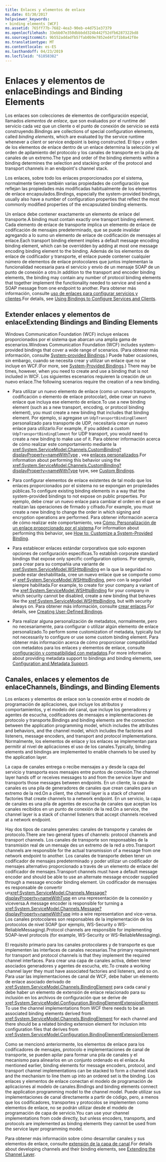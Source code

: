 ```yaml
---
title: Enlaces y elementos de enlace
ms.date: 03/30/2017
helpviewer_keywords:
- binding elements [WCF]
ms.assetid: 765ff77b-7682-4ea3-90eb-e4d751e37379
ms.openlocfilehash: 33ebb07e350dbbbdd324b442f52dfb6287322bd8
ms.sourcegitcommit: 9b552addadfb57fab0b9e7852ed4f1f1b8a42f8e
ms.translationtype: MT
ms.contentlocale: es-ES
ms.lasthandoff: 04/23/2019
ms.locfileid: "61858382"
---
```

# <a name="bindings-and-binding-elements"></a><span data-ttu-id="eb500-102">Enlaces y elementos de enlace</span><span class="sxs-lookup"><span data-stu-id="eb500-102">Bindings and Binding Elements</span></span>
<span data-ttu-id="eb500-103">Los enlaces son colecciones de elementos de configuración especial, llamados *elementos de enlace*, que son evaluados por el runtime del servicio cada vez que un cliente o el punto de conexión de servicio se está construyendo.</span><span class="sxs-lookup"><span data-stu-id="eb500-103">Bindings are collections of special configuration elements, called *binding elements*, which are evaluated by the service runtime whenever a client or service endpoint is being constructed.</span></span> <span data-ttu-id="eb500-104">El tipo y orden de los elementos de enlace dentro de un enlace determina la selección y el orden de apilamiento del protocolo y los canales de transporte en la pila de canales de un extremo.</span><span class="sxs-lookup"><span data-stu-id="eb500-104">The type and order of the binding elements within a binding determines the selection and stacking order of the protocol and transport channels in an endpoint's channel stack.</span></span>  
  
 <span data-ttu-id="eb500-105">Los enlaces, sobre todo los enlaces proporcionados por el sistema, normalmente tienen también varias propiedades de configuración que reflejan las propiedades más modificadas habitualmente de los elementos de enlace encapsulados.</span><span class="sxs-lookup"><span data-stu-id="eb500-105">Bindings, especially the system-provided bindings, usually also have a number of configuration properties that reflect the most commonly modified properties of the encapsulated binding elements.</span></span>  
  
 <span data-ttu-id="eb500-106">Un enlace debe contener exactamente un elemento de enlace del transporte.</span><span class="sxs-lookup"><span data-stu-id="eb500-106">A binding must contain exactly one transport binding element.</span></span> <span data-ttu-id="eb500-107">Cada elemento de enlace de transporte implica un elemento de enlace de codificación de mensajes predeterminado, que se puede invalidar agregando a lo sumo un elemento de enlace de codificación de mensajes al enlace.</span><span class="sxs-lookup"><span data-stu-id="eb500-107">Each transport binding element implies a default message encoding binding element, which can be overridden by adding at most one message encoding binding element to the binding.</span></span> <span data-ttu-id="eb500-108">Además de los elementos de enlace de codificador y transporte, el enlace puede contener cualquier número de elementos de enlace protocolares que juntos implementan la funcionalidad necesaria para el servicio y envío de un mensaje SOAP de un punto de conexión a otro.</span><span class="sxs-lookup"><span data-stu-id="eb500-108">In addition to the transport and encoder binding elements, the binding may contain any number of protocol binding elements that together implement the functionality needed to service and send a SOAP message from one endpoint to another.</span></span> <span data-ttu-id="eb500-109">Para obtener más información, consulte [uso de enlaces para configurar servicios y clientes](../../../../docs/framework/wcf/using-bindings-to-configure-services-and-clients.md).</span><span class="sxs-lookup"><span data-stu-id="eb500-109">For details, see [Using Bindings to Configure Services and Clients](../../../../docs/framework/wcf/using-bindings-to-configure-services-and-clients.md).</span></span>  
  
## <a name="extending-bindings-and-binding-elements"></a><span data-ttu-id="eb500-110">Extender enlaces y elementos de enlace</span><span class="sxs-lookup"><span data-stu-id="eb500-110">Extending Bindings and Binding Elements</span></span>  
 <span data-ttu-id="eb500-111">Windows Communication Foundation (WCF) incluye enlaces proporcionados por el sistema que abarcan una amplia gama de escenarios.</span><span class="sxs-lookup"><span data-stu-id="eb500-111">Windows Communication Foundation (WCF) includes system-provided bindings that cover a wide range of scenarios.</span></span> <span data-ttu-id="eb500-112">(Para obtener más información, consulte [System-provided Bindings](../../../../docs/framework/wcf/system-provided-bindings.md).) Puede haber ocasiones, sin embargo, cuando se necesita crear y utilizar un enlace que no se incluye en WCF.</span><span class="sxs-lookup"><span data-stu-id="eb500-112">(For more, see [System-Provided Bindings](../../../../docs/framework/wcf/system-provided-bindings.md).) There may be times, however, when you need to create and use a binding that is not included in WCF.</span></span> <span data-ttu-id="eb500-113">Los siguientes escenarios requieren la creación de un nuevo enlace.</span><span class="sxs-lookup"><span data-stu-id="eb500-113">The following scenarios require the creation of a new binding.</span></span>  
  
-   <span data-ttu-id="eb500-114">Para utilizar un nuevo elemento de enlace (como un nuevo transporte, codificación o elemento de enlace protocolar), debe crear un nuevo enlace que incluya ese elemento de enlace.</span><span class="sxs-lookup"><span data-stu-id="eb500-114">To use a new binding element (such as a new transport, encoding, or protocol binding element), you must create a new binding that includes that binding element.</span></span> <span data-ttu-id="eb500-115">Por ejemplo, si agregase un `UdpTransportBindingElement` personalizado para transporte de UDP, necesitaría crear un nuevo enlace para utilizarlo.</span><span class="sxs-lookup"><span data-stu-id="eb500-115">For example, if you added a custom `UdpTransportBindingElement` for UDP transport, you would need to create a new binding to make use of it.</span></span> <span data-ttu-id="eb500-116">Para obtener información acerca de cómo realizar este comportamiento mediante la <xref:System.ServiceModel.Channels.CustomBinding?displayProperty=nameWithType> , vea [enlaces personalizados](../../../../docs/framework/wcf/extending/custom-bindings.md).</span><span class="sxs-lookup"><span data-stu-id="eb500-116">For information about performing this behavior using the <xref:System.ServiceModel.Channels.CustomBinding?displayProperty=nameWithType> type, see [Custom Bindings](../../../../docs/framework/wcf/extending/custom-bindings.md).</span></span>  
  
-   <span data-ttu-id="eb500-117">Para configurar elementos de enlace existentes de tal modo que los enlaces proporcionados por el sistema no se expongan en propiedades públicas.</span><span class="sxs-lookup"><span data-stu-id="eb500-117">To configure existing binding elements in a way that the system-provided bindings to not expose on public properties.</span></span> <span data-ttu-id="eb500-118">Por ejemplo, debe crear un nuevo enlace para cambiar el orden en el que se realizan las operaciones de firmado y cifrado.</span><span class="sxs-lookup"><span data-stu-id="eb500-118">For example, you must create a new binding to change the order in which signing and encryption operations are performed.</span></span> <span data-ttu-id="eb500-119">Para obtener información acerca de cómo realizar este comportamiento, vea [Cómo: Personalización de un enlace proporcionado por el sistema](../../../../docs/framework/wcf/extending/how-to-customize-a-system-provided-binding.md).</span><span class="sxs-lookup"><span data-stu-id="eb500-119">For information about performing this behavior, see [How to: Customize a System-Provided Binding](../../../../docs/framework/wcf/extending/how-to-customize-a-system-provided-binding.md).</span></span>  
  
-   <span data-ttu-id="eb500-120">Para establecer enlaces estándar corporativos que solo exponen opciones de configuración específicas.</span><span class="sxs-lookup"><span data-stu-id="eb500-120">To establish corporate standard bindings that expose only specific configuration options.</span></span> <span data-ttu-id="eb500-121">Por ejemplo, para crear para su compañía una variante de <xref:System.ServiceModel.WSHttpBinding> en la que la seguridad no puede estar deshabilitada, cree un nuevo enlace que se comporte como el <xref:System.ServiceModel.WSHttpBinding>, pero con la seguridad siempre habilitada.</span><span class="sxs-lookup"><span data-stu-id="eb500-121">For example, to create for your company a variant of the <xref:System.ServiceModel.WSHttpBinding> for your company in which security cannot be disabled, create a new binding that behaves like the <xref:System.ServiceModel.WSHttpBinding>, but with security always on.</span></span> <span data-ttu-id="eb500-122">Para obtener más información, consulte [crear enlaces](../../../../docs/framework/wcf/extending/creating-user-defined-bindings.md).</span><span class="sxs-lookup"><span data-stu-id="eb500-122">For details, see [Creating User-Defined Bindings](../../../../docs/framework/wcf/extending/creating-user-defined-bindings.md).</span></span>  
  
-   <span data-ttu-id="eb500-123">Para realizar alguna personalización de metadatos, normalmente, pero no necesariamente, para configurar o utilizar algún elemento de enlace personalizado.</span><span class="sxs-lookup"><span data-stu-id="eb500-123">To perform some customization of metadata, typically but not necessarily to configure or use some custom binding element.</span></span> <span data-ttu-id="eb500-124">Para obtener más información acerca de cómo proporcionar compatibilidad con metadatos para los enlaces y elementos de enlace, consulte [configuración y compatibilidad con metadatos](../../../../docs/framework/wcf/extending/configuration-and-metadata-support.md).</span><span class="sxs-lookup"><span data-stu-id="eb500-124">For more information about providing metadata support to bindings and binding elements, see [Configuration and Metadata Support](../../../../docs/framework/wcf/extending/configuration-and-metadata-support.md).</span></span>  

## <a name="channels-bindings-and-binding-elements"></a><span data-ttu-id="eb500-125">Canales, enlaces y elementos de enlace</span><span class="sxs-lookup"><span data-stu-id="eb500-125">Channels, Bindings, and Binding Elements</span></span>  
 <span data-ttu-id="eb500-126">Los enlaces y elementos de enlace son la conexión entre el modelo de programación de aplicaciones, que incluye los atributos y comportamientos, y el modelo del canal, que incluye los generadores y agentes de escucha, codificadores de mensajes e implementaciones de protocolo y transporte.</span><span class="sxs-lookup"><span data-stu-id="eb500-126">Bindings and binding elements are the connection between the application programming model, which includes the attributes and behaviors, and the channel model, which includes the factories and listeners, message encoders, and transport and protocol implementations.</span></span> <span data-ttu-id="eb500-127">Normalmente, los elementos de enlace y los enlaces se implementan para permitir al nivel de aplicaciones el uso de los canales.</span><span class="sxs-lookup"><span data-stu-id="eb500-127">Typically, binding elements and bindings are implemented to enable channels to be used by the application layer.</span></span>  
  
 <span data-ttu-id="eb500-128">La capa de canales entrega o recibe mensajes a y desde la capa del servicio y transporta esos mensajes entre puntos de conexión.</span><span class="sxs-lookup"><span data-stu-id="eb500-128">The channel layer hands off or receives messages to and from the service layer and transports those messages between endpoints.</span></span> <span data-ttu-id="eb500-129">En un cliente, la capa de canales es una pila de generadores de canales que crean canales para un extremo de la red.</span><span class="sxs-lookup"><span data-stu-id="eb500-129">On a client, the channel layer is a stack of channel factories that create channels to a network endpoint.</span></span> <span data-ttu-id="eb500-130">En un servicio, la capa de canales es una pila de agentes de escucha de canales que aceptan los canales recibidos en un punto de conexión de la red.</span><span class="sxs-lookup"><span data-stu-id="eb500-130">On a service, the channel layer is a stack of channel listeners that accept channels received at a network endpoint.</span></span>  
  
 <span data-ttu-id="eb500-131">Hay dos tipos de canales generales: canales de transporte y canales de protocolo.</span><span class="sxs-lookup"><span data-stu-id="eb500-131">There are two general types of channels: protocol channels and transport channels.</span></span> <span data-ttu-id="eb500-132">Los canales de transporte son responsables de la transmisión real de un mensaje des un extremo de la red a otro.</span><span class="sxs-lookup"><span data-stu-id="eb500-132">Transport channels are responsible for the actual transmission of a message from one network endpoint to another.</span></span> <span data-ttu-id="eb500-133">Los canales de transporte deben tener un codificador de mensajes predeterminado y poder utilizar un codificador de mensajes alternativo proporcionado a través de un elemento de enlace del codificador de mensajes.</span><span class="sxs-lookup"><span data-stu-id="eb500-133">Transport channels must have a default message encoder and should be able to use an alternate message encoder supplied through a message encoder binding element.</span></span> <span data-ttu-id="eb500-134">Un codificador de mensajes es responsable de convertir un<xref:System.ServiceModel.Channels.Message?displayProperty=nameWithType> en una representación de la conexión y viceversa.</span><span class="sxs-lookup"><span data-stu-id="eb500-134">A message encoder is responsible for turning a <xref:System.ServiceModel.Channels.Message?displayProperty=nameWithType> into a wire representation and vice-versa.</span></span> <span data-ttu-id="eb500-135">Los canales protocolares son responsables de la implementación de los protocolos de nivel SOAP (por ejemplo, WS-Security o WS-ReliableMessaging).</span><span class="sxs-lookup"><span data-stu-id="eb500-135">Protocol channels are responsible for implementing SOAP-level protocols (for example, WS-Security or WS-ReliableMessaging).</span></span>  
  
 <span data-ttu-id="eb500-136">El requisito primario para los canales protocolares y de transporte es que implementen las interfaces de canales necesarias.</span><span class="sxs-lookup"><span data-stu-id="eb500-136">The primary requirement for transport and protocol channels is that they implement the required channel interfaces.</span></span> <span data-ttu-id="eb500-137">Para crear una capa de canales activa, deben tener asociados generadores y agentes de escucha, etc.</span><span class="sxs-lookup"><span data-stu-id="eb500-137">To create a working channel layer they must have associated factories and listeners, and so on.</span></span> <span data-ttu-id="eb500-138">Para usar las implementaciones de canal de WCF, debe haber un elemento de enlace asociado derivado de <xref:System.ServiceModel.Channels.BindingElement> para cada canal y debe haber un elemento de extensión de enlace relacionado para su inclusión en los archivos de configuración que se derive de <xref:System.ServiceModel.Configuration.BindingElementExtensionElement>.</span><span class="sxs-lookup"><span data-stu-id="eb500-138">To use the channel implementations from WCF there needs to be an associated binding elements derived from <xref:System.ServiceModel.Channels.BindingElement> for each channel and there should be a related binding extension element for inclusion into configuration files that derives from <xref:System.ServiceModel.Configuration.BindingElementExtensionElement>.</span></span>  
  
 <span data-ttu-id="eb500-139">Como se mencionó anteriormente, los elementos de enlace para los codificadores de mensajes, protocolo e implementaciones de canal de transporte, se pueden apilar para formar una pila de canales y el mecanismo para alinearlos en un conjunto ordenado es el enlace.</span><span class="sxs-lookup"><span data-stu-id="eb500-139">As mentioned earlier, binding elements for message encoders, protocol, and transport channel implementations can be stacked to form a channel stack and the mechanism to line them up into an ordered set is the binding.</span></span> <span data-ttu-id="eb500-140">Los enlaces y elementos de enlace conectan el modelo de programación de aplicaciones al modelo de canales.</span><span class="sxs-lookup"><span data-stu-id="eb500-140">Bindings and binding elements connect the application programming model to the channel model.</span></span> <span data-ttu-id="eb500-141">Puede utilizar sus implementaciones de canal directamente a partir de código, pero, a menos que los codificadores, transportes y protocolos se implementen como elementos de enlace, no se podrán utilizar desde el modelo de programación de capa de servicio.</span><span class="sxs-lookup"><span data-stu-id="eb500-141">You can use your channel implementations from code directly, but unless encoders, transports, and protocols are implemented as binding elements they cannot be used from the service layer programming model.</span></span>  
  
 <span data-ttu-id="eb500-142">Para obtener más información sobre cómo desarrollar canales y sus elementos de enlace, consulte [extensión de la capa de canal](../../../../docs/framework/wcf/extending/extending-the-channel-layer.md).</span><span class="sxs-lookup"><span data-stu-id="eb500-142">For details about developing channels and their binding elements, see [Extending the Channel Layer](../../../../docs/framework/wcf/extending/extending-the-channel-layer.md).</span></span>
